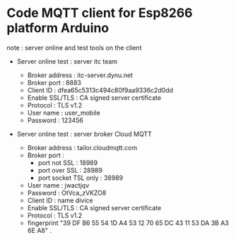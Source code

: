 # Code MQTT client for Esp8266 platform Arduino

note : server online and test tools on the client

- Server online test  : server itc team 
    - Broker address : itc-server.dynu.net
    - Broker port : 8883
    - Client ID : dfea65c5313c494c80f9aa9336c2d0dd
    - Enable SSL/TLS : CA signed server certificate 
    - Protocol : TLS v1.2
    - User name : user_mobile
    - Password : 123456

- Server online test  : server broker Cloud MQTT 
    - Broker address : 	tailor.cloudmqtt.com
    - Broker port :
        - port not SSL : 18989
        - port over SSL : 28989
        - port socket TSL only : 38989
    - User name : jwactjqv
    - Password : OtVca_zVKZO8
    - Client ID : name divice 
    - Enable SSL/TLS : CA signed server certificate 
    - Protocol : TLS v1.2
    - fingerprint  "39 DF B6 55 54 1D A4 53 12 70 65 DC 43 11 53 DA 3B A3 6E A8" .


